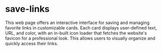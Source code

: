# save-links
This web page offers an interactive interface for saving and managing favorite links in customizable cards. Each card displays user-defined text, URL, and color, with an in-built icon loader that fetches the website's favicon for a professional look. This allows users to visually organize and quickly access their links.
